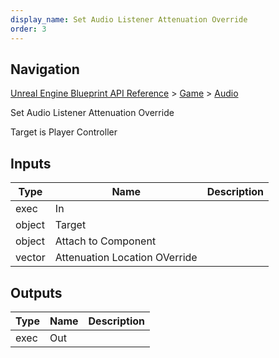 ```yaml
---
display_name: Set Audio Listener Attenuation Override
order: 3
---
```

## Navigation

[Unreal Engine Blueprint API Reference](https://dev.epicgames.com/documentation/en-us/unreal-engine/BlueprintAPI) > [Game](https://dev.epicgames.com/documentation/en-us/unreal-engine/BlueprintAPI/Game) > [Audio](https://dev.epicgames.com/documentation/en-us/unreal-engine/BlueprintAPI/Game/Audio)

Set Audio Listener Attenuation Override

Target is Player Controller

## Inputs

| Type | Name | Description |
| --- | --- | --- |
| exec | In |  |
| object | Target |  |
| object | Attach to Component |  |
| vector | Attenuation Location OVerride |  |

## Outputs

| Type | Name | Description |
| --- | --- | --- |
| exec | Out |  |
